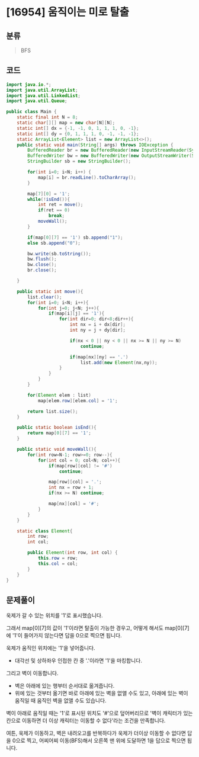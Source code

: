 # [16954] 움직이는 미로 탈출

## 분류

> BFS

## 코드

```java
import java.io.*;
import java.util.ArrayList;
import java.util.LinkedList;
import java.util.Queue;

public class Main {
    static final int N = 8;
    static char[][] map = new char[N][N];
    static int[] dx = {-1, -1, 0, 1, 1, 1, 0, -1};
    static int[] dy = {0, 1, 1, 1, 0, -1, -1, -1};
    static ArrayList<Element> list = new ArrayList<>();
    public static void main(String[] args) throws IOException {
        BufferedReader br = new BufferedReader(new InputStreamReader(System.in));
        BufferedWriter bw = new BufferedWriter(new OutputStreamWriter(System.out));
        StringBuilder sb = new StringBuilder();

        for(int i=0; i<N; i++) {
            map[i] = br.readLine().toCharArray();
        }

        map[7][0] = '1';
        while(!isEnd()){
            int ret = move();
            if(ret == 0)
                break;
            moveWall();
        }

        if(map[0][7] == '1') sb.append("1");
        else sb.append("0");

        bw.write(sb.toString());
        bw.flush();
        bw.close();
        br.close();

    }

    public static int move(){
        list.clear();
        for(int i=0; i<N; i++){
            for(int j=0; j<N; j++){
                if(map[i][j] == '1'){
                    for(int dir=0; dir<8;dir++){
                        int nx = i + dx[dir];
                        int ny = j + dy[dir];

                        if(nx < 0 || ny < 0 || nx >= N || ny >= N)
                            continue;

                        if(map[nx][ny] == '.')
                            list.add(new Element(nx,ny));
                    }
                }
            }
        }

        for(Element elem : list)
            map[elem.row][elem.col] = '1';

        return list.size();
    }

    public static boolean isEnd(){
        return map[0][7] == '1';
    }

    public static void moveWall(){
        for(int row=N-1; row>=0; row--){
            for(int col = 0; col<N; col++){
                if(map[row][col] != '#')
                    continue;

                map[row][col] = '.';
                int nx = row + 1;
                if(nx >= N) continue;

                map[nx][col] = '#';
            }
        }
    }

    static class Element{
        int row;
        int col;

        public Element(int row, int col) {
            this.row = row;
            this.col = col;
        }
    }
}
```

## 문제풀이

욱제가 갈 수 있는 위치를 '1'로 표시했습니다.

그래서 map[0][7]의 값이 '1'이라면 탈출이 가능한 경우고, 어떻게 해서도 map[0][7]에 '1'이 들어가지 않는다면 답을 0으로 찍으면 됩니다.

욱제가 움직인 위치에는 '1'을 넣어줍니다.

- 대각선 및 상하좌우 인접한 칸 중 '.'이라면 '1'을 마킹합니다.

그리고 벽이 이동합니다.

- 벽은 아래에 있는 행부터 순서대로 옮겨줍니다.
- 위에 있는 것부터 옮기면 바로 아래에 있는 벽을 없앨 수도 있고, 아래에 있는 벽이 움직일 때 움직인 벽을 없앨 수도 있습니다.

벽이 아래로 움직일 때는 '1'로 표시된 위치도 '#'으로 덮어버리므로 '벽이 캐릭터가 있는 칸으로 이동하면 더 이상 캐릭터는 이동할 수 없다'라는 조건을 만족합니다.

여튼, 욱제가 이동하고, 벽은 내려오고를 반복하다가 욱제가 더이상 이동할 수 없다면 답을 0으로 찍고, 어찌어찌 이동(BFS)해서 오른쪽 맨 위에 도달하면 1을 답으로 찍으면 됩니다.
